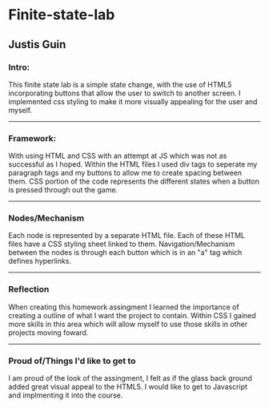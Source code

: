 # Finite-state-lab
**Justis Guin** 
---

### Intro:

This finite state lab is a simple state change, with the use of HTML5 incorporating buttons that allow the user to switch to another screen. I implemented css styling to make it more visually appealing for the user and myself. 

---

### Framework:

With using HTML and CSS with an attempt at JS which was not as successful as I hoped. Within the HTML files I used div tags to seperate my paragraph tags and my buttons to allow me to create spacing between them. CSS portion of the code represents the different states when a button is pressed through out the game. 

---

### Nodes/Mechanism

Each node is represented by a separate HTML file. Each of these HTML files have a CSS styling sheet linked to them. Navigation/Mechanism between the nodes is through each button which is in an "a" tag which defines hyperlinks. 

---
### Reflection 

When creating this homework assingment I learned the importance of creating a outline of what I want the project to contain. Within CSS I gained more skills in this area which will allow myself to use those skills in other projects moving foward. 

---

### Proud of/Things I'd like to get to  

I am proud of the look of the assingment, I felt as if the glass back ground added great visual appeal to the HTML5. I would like to get to Javascript and implmenting it into the course. 
